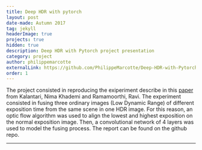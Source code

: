 ```yaml
---
title: Deep HDR with pytorch
layout: post
date-made: Autumn 2017
tag: jekyll
headerImage: true
projects: true
hidden: true
description: Deep HDR with Pytorch project presentation
category: project
author: philippemarcotte
externalLink: https://github.com/PhilippeMarcotte/Deep-HDR-with-Pytorch
order: 1
---
```


The project consisted in reproducing the exiperiment describe in this [paper](http://cseweb.ucsd.edu/~viscomp/projects/SIG17HDR/) from 
Kalantari, Nima Khademi and Ramamoorthi, Ravi. The experiment consisted in fusing three ordinary images (Low Dynamic Range) of different exposition time from the same scene in one HDR image. For this reason, an optic flow algorithm was used to align the lowest and highest exposition on the normal exposition image. Then, a convolutional network of 4 layers was used to model the fusing process. The report can be found on the github repo.

---
